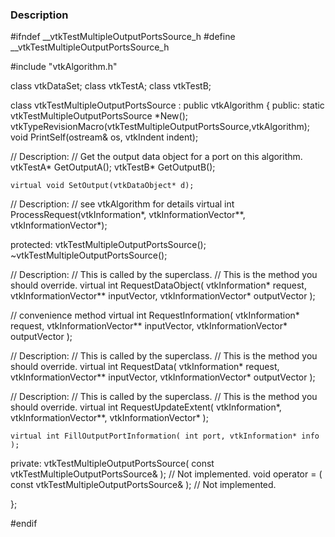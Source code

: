 ### Description
<source lang="cpp">
#ifndef __vtkTestMultipleOutputPortsSource_h
#define __vtkTestMultipleOutputPortsSource_h

#include "vtkAlgorithm.h"

class vtkDataSet;
class vtkTestA;
class vtkTestB;

class vtkTestMultipleOutputPortsSource : public vtkAlgorithm
{
  public:
    static vtkTestMultipleOutputPortsSource *New();
    vtkTypeRevisionMacro(vtkTestMultipleOutputPortsSource,vtkAlgorithm);
    void PrintSelf(ostream& os, vtkIndent indent);

  // Description:
  // Get the output data object for a port on this algorithm.
    vtkTestA* GetOutputA();
    vtkTestB* GetOutputB();
    
    virtual void SetOutput(vtkDataObject* d);

  // Description:
  // see vtkAlgorithm for details
    virtual int ProcessRequest(vtkInformation*,
                               vtkInformationVector**,
                               vtkInformationVector*);

  protected:
    vtkTestMultipleOutputPortsSource();
    ~vtkTestMultipleOutputPortsSource();

  // Description:
  // This is called by the superclass.
  // This is the method you should override.
    virtual int RequestDataObject(
                                  vtkInformation* request,
                                  vtkInformationVector** inputVector,
                                  vtkInformationVector* outputVector );

  // convenience method
    virtual int RequestInformation(
                                   vtkInformation* request,
                                   vtkInformationVector** inputVector,
                                   vtkInformationVector* outputVector );

  // Description:
  // This is called by the superclass.
  // This is the method you should override.
    virtual int RequestData(
                            vtkInformation* request,
                            vtkInformationVector** inputVector,
                            vtkInformationVector* outputVector );

  // Description:
  // This is called by the superclass.
  // This is the method you should override.
    virtual int RequestUpdateExtent(
                                    vtkInformation*,
                                    vtkInformationVector**,
                                    vtkInformationVector* );

    virtual int FillOutputPortInformation( int port, vtkInformation* info );

  private:
    vtkTestMultipleOutputPortsSource( const vtkTestMultipleOutputPortsSource& ); // Not implemented.
    void operator = ( const vtkTestMultipleOutputPortsSource& );  // Not implemented.
    
};

#endif
</source>
